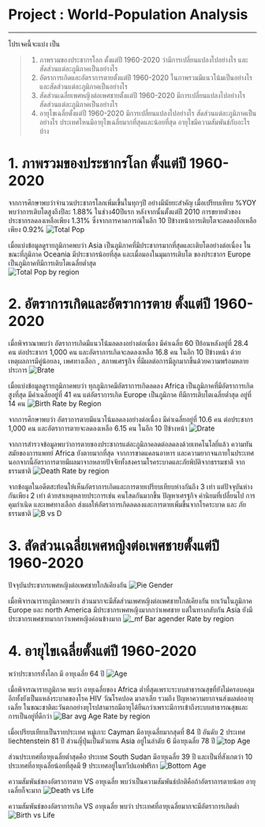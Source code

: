 # Project : World-Population Analysis 
---
โปรเจคนี้จะแบ่ง เป็น 
>1. ภาพรวมของประชากรโลก ตั้งแต่ปี 1960-2020 ว่ามีการเปลี่ยนแปลงไปอย่างไร และสัดส่วนแต่ละภูมิภาคเป็นอย่างไร
>2. อัตราการเกิดและอัตราการตายตั้งแต่ปี 1960-2020 ในภาพรวมมีแนวโน้มเป็นอย่างไร และสัดส่วนแต่ละภูมิภาคเป็นอย่างไร
>3. สัดส่วนเฉลี่ยเพศหญิงต่อเพศชายตั้งแต่ปี 1960-2020 มีการเปลี่ยนแปลงไปอย่างไร สัดส่วนแต่ละภูมิภาคเป็นอย่างไร
>4. อายุไขเฉลี่ยตั้งแต่ปี 1960-2020 มีการเปลี่ยนแปลงไปอย่างไร สัดส่วนแต่ละภูมิภาคเป็นอย่างไร ประเทศไหนมีอายุไขเฉลี่ยมากที่สุดและน้อยที่สุด อายุไขมีความสัมพันธ์กับอะไรบ้าง

# 1. ภาพรวมของประชากรโลก ตั้งแต่ปี 1960-2020

จากการศึกษาพบว่าจำนวนประชากรโลกเพิ่มเขึ้นในทุกๆปี อย่างมีนัยยะสำคัญ เมื่อเปรียบเทียบ %YOY พบว่าการเติบโตสูงถึงปีละ 1.88% ในช่วง40ปีแรก หลังจากนั้นตั้งแต่ปี 2010 
การขยายตัวของ ประชากรลดลงเหลือเพียง 1.31%  ซึ่งจากการคาดการณ์ในอีก 10 ปีข้างหน้าการเติบโตจะลดลงอีกเหลือเพียง 0.92%
![Total Pop](https://user-images.githubusercontent.com/122291438/227088731-0ea51568-5a06-4d26-ac12-a70d531a9e06.png)

เมื่อแบ่งข้อมูลดูรายภูมิภาคพบว่า Asia เป็นภูมิภาคที่มีประชากรมากที่สุดและเติบโตอย่างต่อเนื่อง ในขณะที่ภูมิภาค Oceania มีประชากรน้อยที่สุด และเมื่อมองในมุมการเติบโต
ของประชากร Europe เป็นภูมิภาคทีมีการเติบโตเฉลี่ยต่ำสุด  
![Total Pop by region](https://user-images.githubusercontent.com/122291438/226841548-364e407e-3a69-4cb2-b83d-2ed9292264e2.jpg)

# 2. อัตราการเกิดและอัตราการตาย ตั้งแต่ปี 1960-2020

เมื่อพิจราณาพบว่า อัตราการเกิดมีแนวโน้มลดลงอย่างต่อเนื่อง มีค่าเฉลี่ย 60 ปีย้อนหลังอยู่ที่ 28.4 คน ต่อประชากร 1,000 คน และอัตราการเกิดจะลดลงเหลือ 16.8 คน 
ในอีก 10 ปีข้างหน้า ด้วยเหตุผลการมีคู่น้อยลง, เพศทางเลือก , สภาพเศรฐกิจ ที่มีผลต่อการมีลูกมากขึ้นด้วยความพร้อมหลายประการ
![Brate](https://user-images.githubusercontent.com/122291438/227088727-138fd4c8-a15d-4606-b191-136fe2727d5d.png)

เมื่อแบ่งข้อมูลดูรายภูมิภาคพบว่า ทุกภูมิภาคมีอัตราการเกิดลดลง Africa เป็นภูมิภาคที่มีอัตราการเกิดสูงที่สุด มีค่าเฉลี่ยอยู่ที่ 41 คน แต่อัตราการเกิด Europe เป็นภูมิภาค
ทีมีการเติบโตเฉลี่ยต่ำสุด อยู่ที่ 14 คน
![Birth Rate by Region](https://user-images.githubusercontent.com/122291438/226841309-7d50d036-f8e7-4a4f-a5dc-4f57858a6339.jpg)

จากการศึกษาพบว่า อัตราการตายมีแนวโน้มลดลงอย่างต่อเนื่อง มีค่าเฉลี่ยอยู่ที่ 10.6 คน ต่อประชากร 1,000 คน และอัตราการตายจะลดลงเหลือ 6.15 คน ในอีก 10 ปีข้างหน้า 
![Drate](https://user-images.githubusercontent.com/122291438/227088738-3773bab7-d5a6-4eef-b32b-c2f66a94d42b.png)

จากการสำรวจข้อมูลพบว่าการตายของประชากรแต่ละภูมิภาคลดต่อลดลงด้วยเทคโนโลยี่แล้ว ความทันสมัยของการแพทย์ Africa ยังตายมากที่สุด จากการขาดแคลนอาหาร 
และความยากจนภายในประเทศ นอกจากนี้อัตราการตายมีผลมาจากหลายปัจจัยทั้งสงครามโรคระบาดและภัยพิบัติจากธรรมชาติ จากธรรมชาติ
![Death Rate by region](https://user-images.githubusercontent.com/122291438/226841492-03025447-3f69-4a6d-86ca-b5ab2d52c9ac.jpg)

จากข้อมูลในอดีตสะท้อนให้เห็นอัตราการเกิดและการตายเปรียบเทียบห่างกันถึง 3 เท่า แต่ปัจจุบันห่างกันเพียง 2 เท่า ด้วยสาเหตุหลายประการเช่น  คนโสดกันมากขึ้น ปัญหาเศรฐกิจ
ค่านิยมที่เปลี่ยนไป การคุมกำเนิด และเพศทางเลือก ส่งผลให้อัตราการเกิดลดลงและการตายเพิ่มขึ้นจากโรคระบาด และ ภัยธรรมชาติ
![B vs D](https://user-images.githubusercontent.com/122291438/227088751-73970e20-490f-4014-af7f-0bf96f46e332.png)

# 3. สัดส่วนเฉลี่ยเพศหญิงต่อเพศชายตั้งแต่ปี 1960-2020

ปัจจุบันประชากรเพศหญิงต่อเพศชายใกล้เคียงกัน
![Pie Gender](https://user-images.githubusercontent.com/122291438/226841529-3fdeff5f-b030-4916-a63f-ab9d25bf53df.png)

เมื่อพิจารณารายภูมิภาคพบว่า ส่วนมากจะมีสัดส่วนเพศหญิงต่อเพศชายใกล้เคียงกัน ยกเว้นในภูมิภาค Europe และ north America มีประชากรเพศหญิงมากกว่าเพศชาย 
แต่ในทางกลับกัน Asia ยังมีประชากรเพศชายมากกว่าเพศหญิงค่อนข้างมาก
![_mf Bar agender Rate by region](https://user-images.githubusercontent.com/122291438/226841280-111f4b50-fd42-44dd-b4c6-aee68d2d0aad.jpg)

# 4. อายุไขเฉลี่ยตั้งแต่ปี 1960-2020

พว่าประชากรทั้งโลก มี อายุเฉลี่ย 64 ปี
![Age](https://user-images.githubusercontent.com/122291438/227088774-b5d0171a-2eed-49e1-975a-6d784ccb2df2.png)

เมื่อพิจารณารายภูมิภาค พบว่า อายุเฉลี่ยของ Africa ต่ำที่สุดเพราะระบบสาธารณสุขที่ยังไม่ครอบคลุมอีกทั้งยังเป็นแหล่งระบาดของโรค HIV วัณโรคปอด มาลาเลีย รวมถึง
ปัญหาความยากจนส่งผลต่ออายุเฉลี่ย ในขณะชาติตะวันตกอย่างยุโรปสามารถมีอายุได้ยืนกว่าเพราะมีการเข้าถึงระบบสาธารณสุขและการเป็นอยู่ที่ดีกว่า
![Bar avg Age Rate by region](https://user-images.githubusercontent.com/122291438/226841302-53ac5e26-41f4-4791-a240-b4d6a45bdedf.jpg)

เมื่อเปรียบเทียบเป็นรายประเทศ หมู่เกาะ Cayman มีอายุเฉลี่ยมากสุดที่ 84 ปี อันดับ 2 ประเทศ liechtenstein 81 ปี ส่วนญี่ปุ่นเป็นตัวแทน Asia อยู่ในลำดับ 6 มีอายุเฉลี่ย 78 ปี 
![top Age](https://user-images.githubusercontent.com/122291438/226861448-3c448641-bb5c-4b88-89b2-a3b5d4ac8abc.png)

ส่วนประเทศที่อายุเฉลี่ยต่ำสุดคือ ประเทศ South Sudan มีอายุเฉลี่ย 39 ปี และเป็นที่สังเกตว่า 10 ประเทศที่อายุเฉลี่ยน้อยที่สุดมี 9 ประเทศอยู่ในทวีปแอฟฟริกา
![Bottom Age](https://user-images.githubusercontent.com/122291438/226861466-611cac6c-dd48-485b-9894-c2e175577ee3.png)

ความสัมพันธ์ของอัตราการตาย VS อายุเฉลี่ย พบว่าเป็นความสัมพันธ์ปกติคือถ้าอัตราการตายน้อย อายุเฉลี่ยก็จะมาก
![Death vs Life](https://user-images.githubusercontent.com/122291438/226864809-d5ac805d-dba0-4f17-bcde-deda50673e5f.png)

ความสัมพันธ์ของอัตราการเกิด VS อายุเฉลี่ย พบว่า ประเทศที่อายุเฉลี่ยมากจะมีอัตราการเกิดต่ำ
![Birth vs Life](https://user-images.githubusercontent.com/122291438/226864820-a5657b6f-5469-4256-8c19-eeee20693d7f.png)
